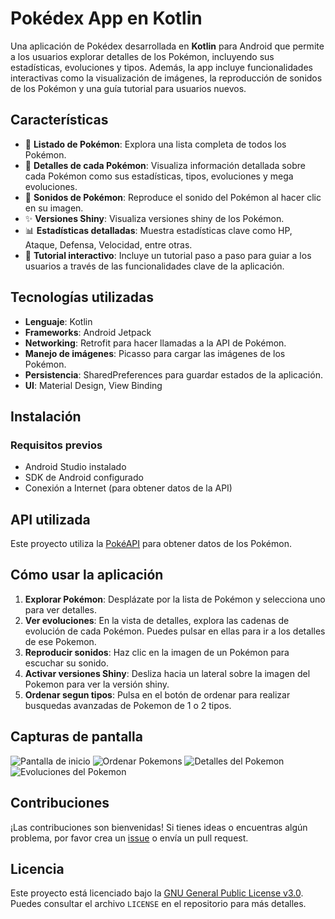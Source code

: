 # Pokédex App en Kotlin

Una aplicación de Pokédex desarrollada en **Kotlin** para Android que permite a los usuarios explorar detalles de los Pokémon, incluyendo sus estadísticas, evoluciones y tipos. Además, la app incluye funcionalidades interactivas como la visualización de imágenes, la reproducción de sonidos de los Pokémon y una guía tutorial para usuarios nuevos.

## Características

- 📜 **Listado de Pokémon**: Explora una lista completa de todos los Pokémon.
- 🔎 **Detalles de cada Pokémon**: Visualiza información detallada sobre cada Pokémon como sus estadísticas, tipos, evoluciones y mega evoluciones.
- 🎵 **Sonidos de Pokémon**: Reproduce el sonido del Pokémon al hacer clic en su imagen.
- ✨ **Versiones Shiny**: Visualiza versiones shiny de los Pokémon.
- 📊 **Estadísticas detalladas**: Muestra estadísticas clave como HP, Ataque, Defensa, Velocidad, entre otras.
- 🧭 **Tutorial interactivo**: Incluye un tutorial paso a paso para guiar a los usuarios a través de las funcionalidades clave de la aplicación.

## Tecnologías utilizadas

- **Lenguaje**: Kotlin
- **Frameworks**: Android Jetpack
- **Networking**: Retrofit para hacer llamadas a la API de Pokémon.
- **Manejo de imágenes**: Picasso para cargar las imágenes de los Pokémon.
- **Persistencia**: SharedPreferences para guardar estados de la aplicación.
- **UI**: Material Design, View Binding

## Instalación

### Requisitos previos

- Android Studio instalado
- SDK de Android configurado
- Conexión a Internet (para obtener datos de la API)

## API utilizada

Este proyecto utiliza la [PokéAPI](https://pokeapi.co/) para obtener datos de los Pokémon.

## Cómo usar la aplicación

1. **Explorar Pokémon**: Desplázate por la lista de Pokémon y selecciona uno para ver detalles.
2. **Ver evoluciones**: En la vista de detalles, explora las cadenas de evolución de cada Pokémon. Puedes pulsar en ellas para ir a los detalles de ese Pokemon.
3. **Reproducir sonidos**: Haz clic en la imagen de un Pokémon para escuchar su sonido.
4. **Activar versiones Shiny**: Desliza hacia un lateral sobre la imagen del Pokemon para ver la versión shiny.
5. **Ordenar segun tipos**: Pulsa en el botón de ordenar para realizar busquedas avanzadas de Pokemon de 1 o 2 tipos.

## Capturas de pantalla

![Pantalla de inicio](images/screenshot1.jpeg)
![Ordenar Pokemons](images/screenshot2.jpeg)
![Detalles del Pokemon](images/screenshot3.jpeg)
![Evoluciones del Pokemon](images/screenshot4.jpeg)

## Contribuciones

¡Las contribuciones son bienvenidas! Si tienes ideas o encuentras algún problema, por favor crea un [issue](https://github.com/tu-usuario/nombre-del-repo/issues) o envía un pull request.

## Licencia

Este proyecto está licenciado bajo la [GNU General Public License v3.0](https://www.gnu.org/licenses/gpl-3.0.html). Puedes consultar el archivo `LICENSE` en el repositorio para más detalles.